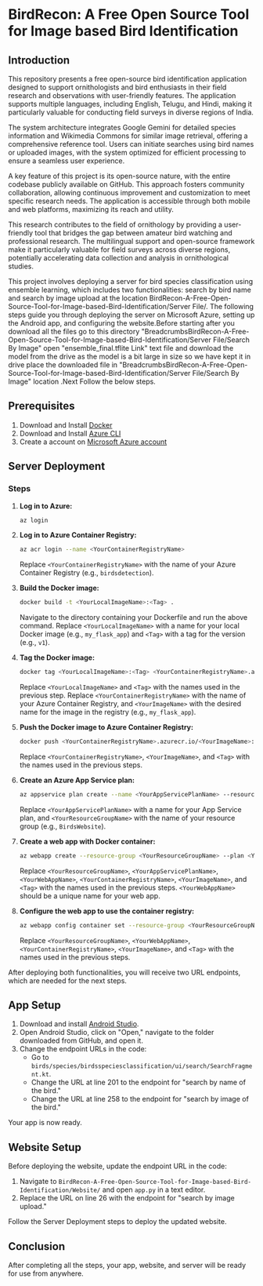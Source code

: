 # BirdRecon: A Free Open Source Tool for Image based Bird Identification

## Introduction

This repository  presents a free open-source bird identification application designed to support ornithologists and bird enthusiasts in their field research and observations with user-friendly features. The application supports multiple languages, including English, Telugu, and Hindi, making it particularly valuable for conducting field surveys in diverse regions of India.

The system architecture integrates Google Gemini for detailed species information and Wikimedia Commons for similar image retrieval, offering a comprehensive reference tool. Users can initiate searches using bird names or uploaded images, with the system optimized for efficient processing to ensure a seamless user experience.

A key feature of this project is its open-source nature, with the entire codebase publicly available on GitHub. This approach fosters community collaboration, allowing continuous improvement and customization to meet specific research needs. The application is accessible through both mobile and web platforms, maximizing its reach and utility.

This research contributes to the field of ornithology by providing a user-friendly tool that bridges the gap between amateur bird watching and professional research. The multilingual support and open-source framework make it particularly valuable for field surveys across diverse regions, potentially accelerating data collection and analysis in ornithological studies.


This project involves deploying a server for bird species classification using ensemble learning, which includes two functionalities: search by bird name and search by image upload at the location BirdRecon-A-Free-Open-Source-Tool-for-Image-based-Bird-Identification/Server File/. The following steps guide you through deploying the server on Microsoft Azure, setting up the Android app, and configuring the website.Before starting after you download all the files go to this directory 
"BreadcrumbsBirdRecon-A-Free-Open-Source-Tool-for-Image-based-Bird-Identification/Server File/Search By Image" open "ensemble_final.tflite Link"  text file and download the model from the drive as the model is a bit large in size so we have kept it in drive place the downloaded file in "BreadcrumbsBirdRecon-A-Free-Open-Source-Tool-for-Image-based-Bird-Identification/Server File/Search By Image" location .Next Follow the below steps.

## Prerequisites


1. Download and Install [Docker](https://docs.docker.com/get-docker/)
2. Download and Install [Azure CLI](https://learn.microsoft.com/en-us/cli/azure/install-azure-cli-windows?tabs=azure-cli)
3. Create a account on [Microsoft Azure account](https://azure.microsoft.com/en-us/free/)


## Server Deployment

### Steps

1. **Log in to Azure:**
    ```sh
    az login
    ```

2. **Log in to Azure Container Registry:**
    ```sh
    az acr login --name <YourContainerRegistryName>
    ```
    Replace `<YourContainerRegistryName>` with the name of your Azure Container Registry (e.g., `birdsdetection`).

3. **Build the Docker image:**
    ```sh
    docker build -t <YourLocalImageName>:<Tag> .
    ```
    Navigate to the directory containing your Dockerfile and run the above command. Replace `<YourLocalImageName>` with a name for your local Docker image (e.g., `my_flask_app`) and `<Tag>` with a tag for the version (e.g., `v1`).

4. **Tag the Docker image:**
    ```sh
    docker tag <YourLocalImageName>:<Tag> <YourContainerRegistryName>.azurecr.io/<YourImageName>:<Tag>
    ```
    Replace `<YourLocalImageName>` and `<Tag>` with the names used in the previous step. Replace `<YourContainerRegistryName>` with the name of your Azure Container Registry, and `<YourImageName>` with the desired name for the image in the registry (e.g., `my_flask_app`).

5. **Push the Docker image to Azure Container Registry:**
    ```sh
    docker push <YourContainerRegistryName>.azurecr.io/<YourImageName>:<Tag>
    ```
    Replace `<YourContainerRegistryName>`, `<YourImageName>`, and `<Tag>` with the names used in the previous steps.

6. **Create an Azure App Service plan:**
    ```sh
    az appservice plan create --name <YourAppServicePlanName> --resource-group <YourResourceGroupName> --sku B1 --is-linux
    ```
    Replace `<YourAppServicePlanName>` with a name for your App Service plan, and `<YourResourceGroupName>` with the name of your resource group (e.g., `BirdsWebsite`).

7. **Create a web app with Docker container:**
    ```sh
    az webapp create --resource-group <YourResourceGroupName> --plan <YourAppServicePlanName> --name <YourWebAppName> --deployment-container-image-name <YourContainerRegistryName>.azurecr.io/<YourImageName>:<Tag>
    ```
    Replace `<YourResourceGroupName>`, `<YourAppServicePlanName>`, `<YourWebAppName>`, `<YourContainerRegistryName>`, `<YourImageName>`, and `<Tag>` with the names used in the previous steps. `<YourWebAppName>` should be a unique name for your web app.

8. **Configure the web app to use the container registry:**
    ```sh
    az webapp config container set --resource-group <YourResourceGroupName> --name <YourWebAppName> --docker-custom-image-name <YourContainerRegistryName>.azurecr.io/<YourImageName>:<Tag> --docker-registry-server-url https://<YourContainerRegistryName>.azurecr.io
    ```
    Replace `<YourResourceGroupName>`, `<YourWebAppName>`, `<YourContainerRegistryName>`, `<YourImageName>`, and `<Tag>` with the names used in the previous steps.

After deploying both functionalities, you will receive two URL endpoints, which are needed for the next steps.

## App Setup

1. Download and install [Android Studio](https://developer.android.com/studio).
2. Open Android Studio, click on "Open," navigate to the folder downloaded from GitHub, and open it.
3. Change the endpoint URLs in the code:
    - Go to `birds/species/birdsspeciesclassification/ui/search/SearchFragment.kt`.
    - Change the URL at line 201 to the endpoint for "search by name of the bird."
    - Change the URL at line 258 to the endpoint for "search by image of the bird."

Your app is now ready.

## Website Setup

Before deploying the website, update the endpoint URL in the code:

1. Navigate to `BirdRecon-A-Free-Open-Source-Tool-for-Image-based-Bird-Identification/Website/` and open `app.py` in a text editor.
2. Replace the URL on line 26 with the endpoint for "search by image upload."

Follow the Server Deployment steps to deploy the updated website.

## Conclusion

After completing all the steps, your app, website, and server will be ready for use from anywhere.

